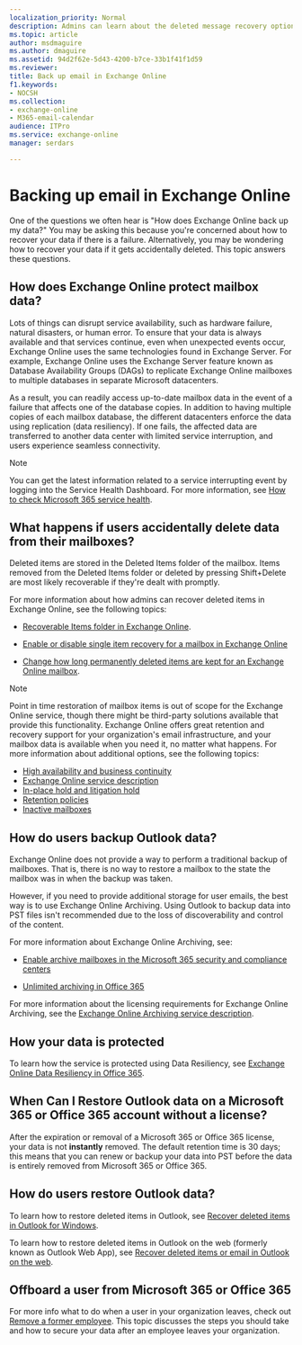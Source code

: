 ```yaml
---
localization_priority: Normal
description: Admins can learn about the deleted message recovery options and high-level methods that Exchange Online uses to protect mailbox data.
ms.topic: article
author: msdmaguire
ms.author: dmaguire
ms.assetid: 94d2f62e-5d43-4200-b7ce-33b1f41f1d59
ms.reviewer: 
title: Back up email in Exchange Online
f1.keywords:
- NOCSH
ms.collection: 
- exchange-online
- M365-email-calendar
audience: ITPro
ms.service: exchange-online
manager: serdars

---
```


# Backing up email in Exchange Online

One of the questions we often hear is "How does Exchange Online back up my data?" You may be asking this because you're concerned about how to recover your data if there is a failure. Alternatively, you may be wondering how to recover your data if it gets accidentally deleted. This topic answers these questions.

## How does Exchange Online protect mailbox data?

Lots of things can disrupt service availability, such as hardware failure, natural disasters, or human error. To ensure that your data is always available and that services continue, even when unexpected events occur, Exchange Online uses the same technologies found in Exchange Server. For example, Exchange Online uses the Exchange Server feature known as Database Availability Groups (DAGs) to replicate Exchange Online mailboxes to multiple databases in separate Microsoft datacenters. 

As a result, you can readily access up-to-date mailbox data in the event of a failure that affects one of the database copies. In addition to having multiple copies of each mailbox database, the different datacenters enforce the data using replication (data resiliency). If one fails, the affected data are transferred to another data center with limited service interruption, and users experience seamless connectivity.


> [!NOTE]
> You can get the latest information related to a service interrupting event by logging into the Service Health Dashboard. For more information, see [How to check Microsoft 365 service health](/office365/enterprise/view-service-health).

## What happens if users accidentally delete data from their mailboxes?

Deleted items are stored in the Deleted Items folder of the mailbox. Items removed from the Deleted Items folder or deleted by pressing Shift+Delete are most likely recoverable if they're dealt with promptly.

For more information about how admins can recover deleted items in Exchange Online, see the following topics:

- [Recoverable Items folder in Exchange Online](security-and-compliance/recoverable-items-folder/recoverable-items-folder.md).

- [Enable or disable single item recovery for a mailbox in Exchange Online](recipients-in-exchange-online/manage-user-mailboxes/enable-or-disable-single-item-recovery.md)

- [Change how long permanently deleted items are kept for an Exchange Online mailbox](recipients-in-exchange-online/manage-user-mailboxes/change-deleted-item-retention.md).

> [!NOTE]
> Point in time restoration of mailbox items is out of scope for the Exchange Online service, though there might be third-party solutions available that provide this functionality. Exchange Online offers great retention and recovery support for your organization's email infrastructure, and your mailbox data is available when you need it, no matter what happens. For more information about additional options, see the following topics:
>
> - [High availability and business continuity](/office365/servicedescriptions/exchange-online-service-description/high-availability-and-business-continuity)
> - [Exchange Online service description](/office365/servicedescriptions/exchange-online-service-description/exchange-online-service-description)
> - [In-place hold and litigation hold](security-and-compliance/in-place-and-litigation-holds.md)
> - [Retention policies](/office365/securitycompliance/retention-policies)
> - [Inactive mailboxes](/office365/securitycompliance/inactive-mailboxes-in-office-365)

## How do users backup Outlook data?

Exchange Online does not provide a way to perform a traditional backup of mailboxes. That is, there is no way to restore a mailbox to the state the mailbox was in when the backup was taken.

However, if you need to provide additional storage for user emails, the best way is to use Exchange Online Archiving. Using Outlook to backup data into PST files isn't recommended due to the loss of discoverability and control of the content.

For more information about Exchange Online Archiving, see:

- [Enable archive mailboxes in the Microsoft 365 security and compliance centers](/office365/securitycompliance/enable-archive-mailboxes)

- [Unlimited archiving in Office 365](/office365/securitycompliance/unlimited-archiving)

For more information about the licensing requirements for Exchange Online Archiving, see the [Exchange Online Archiving service description](/office365/servicedescriptions/exchange-online-archiving-service-description/exchange-online-archiving-service-description).

## How your data is protected

To learn how the service is protected using Data Resiliency, see [Exchange Online Data Resiliency in Office 365](/Office365/securitycompliance/office-365-exchange-data-resiliency).

## When Can I Restore Outlook data on a Microsoft 365 or Office 365 account without a license?

After the expiration or removal of a Microsoft 365 or Office 365 license, your data is not **instantly** removed. The default retention time is 30 days; this means that you can renew or backup your data into PST before the data is entirely removed from Microsoft 365 or Office 365.

## How do users restore Outlook data?

To learn how to restore deleted items in Outlook, see [Recover deleted items in Outlook for Windows](https://support.microsoft.com/office/49e81f3c-c8f4-4426-a0b9-c0fd751d48ce).

To learn how to restore deleted items in Outlook on the web (formerly known as Outlook Web App), see [Recover deleted items or email in Outlook on the web](https://support.microsoft.com/office/c3d8fc15-eeef-4f1c-81df-e27964b7edd4).

## Offboard a user from Microsoft 365 or Office 365

For more info what to do when a user in your organization leaves, check out [Remove a former employee](/microsoft-365/admin/add-users/remove-former-employee). This topic discusses the steps you should take and how to secure your data after an employee leaves your organization.
